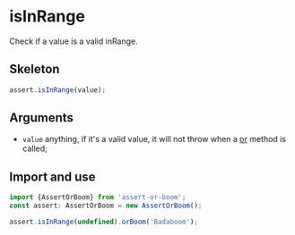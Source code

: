 # isInRange

Check if a value is a valid inRange.

## Skeleton

```ts
assert.isInRange(value);
```

## Arguments

- `value` anything, if it's a valid value, it will not throw when a [or](../or.md) method is called;

## Import and use

```ts
import {AssertOrBoom} from 'assert-or-boom';
const assert: AssertOrBoom = new AssertOrBoom();

assert.isInRange(undefined).orBoom('Badaboom');
```
